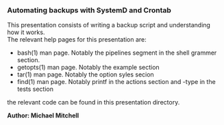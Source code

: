 ### Automating backups with SystemD and Crontab

This presentation consists of writing a backup script and understanding how it works.  
The relevant help pages for this presentation are:
* bash(1) man page. Notably the pipelines segment in the shell grammer section.
* getopts(1) man page. Notably the example section
* tar(1) man page. Notably the option syles secion
* find(1) man page. Notably printf in the actions section and -type in the tests section

the relevant code can be found in this presentation directory.


__Author: Michael Mitchell__
